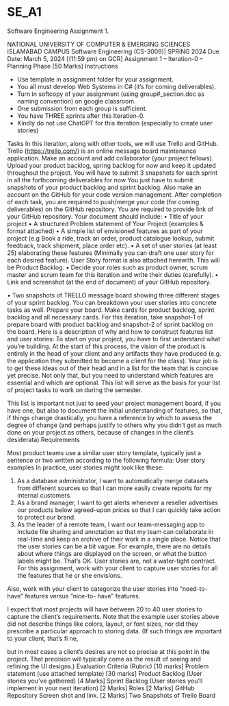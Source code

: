 # SE_A1
Software Engineering Assignment 1.





NATIONAL UNIVERSITY OF COMPUTER & EMERGING SCIENCES ISLAMABAD
CAMPUS
Software Engineering (CS-3009)| SPRING 2024
Due Date: March 5, 2024 [(11:59 pm) on GCR]
Assignment 1 – Iteration-0 – Planning Phase [50 Marks]
Instructions
- Use template in assignment folder for your assignment.
- You all must develop Web Systems in C# (it’s for coming deliverables).
- Turn in softcopy of your assignment (using group#_section.doc as naming convention) on google
classroom.
- One submission from each group is sufficient.
- You have THREE sprints after this Iteration-0.
- Kindly do not use ChatGPT for this iteration (especially to create user stories)

Tasks
In this iteration, along with other tools, we will use Trello and GitHub. Trello (https://trello.com/) is
an online message board maintenance application. Make an account and add collaborator (your project
fellows). Upload your product backlog, spring backlog for now and keep it updated throughout the
project. You will have to submit 3 snapshots for each sprint in all the forthcoming deliverables for now
You just have to submit snapshots of your product backlog and sprint backlog.
Also make an account on the GitHub for your code version management. After completion of
each task, you are required to push/merge your code (for coming deliverables) on the GitHub repository.
You are required to provide link of your GitHub repository.
Your document should include:
• Title of your project
• A structured Problem statement of Your Project (examples & format attached)
• A simple list of envisioned features as part of your project (e.g Book a ride, track an order, product
catalogue lookup, submit feedback, track shipment, place order etc).
• A set of user stories (at least 25) elaborating these features (Minimally you can draft one user
story for each desired feature). User Story format is also attached herewith. This will be Product
Backlog.
• Decide your roles such as product owner, scrum master and scrum team for this iteration and write
their duties (carefully).
• Link and screenshot (at the end of document) of your GitHub repository.

• Two snapshots of TRELLO message board showing three different stages of your
sprint backlog. You can breakdown your user stories into concrete tasks as well.
Prepare your board. Make cards for product backlog, sprint backlog and all necessary cards. For this
iteration, take snapshot-1 of prepare board with product backlog and snapshot-2 of sprint backlog
on the board.
Here is a description of why and how to construct features list and user stories:
To start on your project, you have to first understand what you’re building. At the start of this process, the
vision of the product is entirely in the head of your client and any artifacts they have produced (e.g. the
application they submitted to become a client for the class). Your job is to get these ideas out of their head
and in a list for the team that is concise yet precise. Not only that, but you need to understand which
features are essential and which are optional.
This list will serve as the basis for your list of project tasks to work on during the semester.

This list is important not just to seed your project management board, if you have one, but also to
document the initial understanding of features, so that, if things change drastically, you have a reference by
which to assess the degree of change (and perhaps justify to others why you didn’t get as much done on
your project as others, because of changes in the client’s desiderata).Requirements

Most product teams use a similar user story template, typically just a sentence or two written according to
the following formula:
User story examples
In practice, user stories might look like these:
1. As a database administrator, I want to automatically merge datasets from different sources so that I can
more easily create reports for my internal customers.
2. As a brand manager, I want to get alerts whenever a reseller advertises our products below agreed-upon
prices so that I can quickly take action to protect our brand.
3. As the leader of a remote team, I want our team-messaging app to include file sharing and annotation so
that my team can collaborate in real-time and keep an archive of their work in a single place.
Notice that the user stories can be a bit vague. For example, there are no details about where things are
displayed on the screen, or what the button labels might be. That’s OK. User stories are, not a water-tight
contract.
For this assignment, work with your client to capture user stories for all the features that he or she
envisions.

Also, work with your client to categorize the user stories into “need-to-have” features versus “nice-to-
have” features.

I expect that most projects will have between 20 to 40 user stories to capture the client’s requirements.
Note that the example user stories above did not describe things like colors, layout, or font sizes, nor did
they prescribe a particular approach to storing data. (If such things are important to your client, that’s fi ne,

but in most cases a client’s desires are not so precise at this point in the project. That precision will
typically come as the result of seeing and refining the UI designs.)
Evaluation Criteria (Rubric)
[10 marks] Problem statement (use attached template)
[30 marks] Product Backlog (User stories you’ve gathered)
[4 Marks] Sprint Backlog (User stories you’ll implement in your next iteration)
[2 Marks] Roles
[2 Marks] GitHub Repository Screen shot and link.
[2 Marks] Two Snapshots of Trello Board
